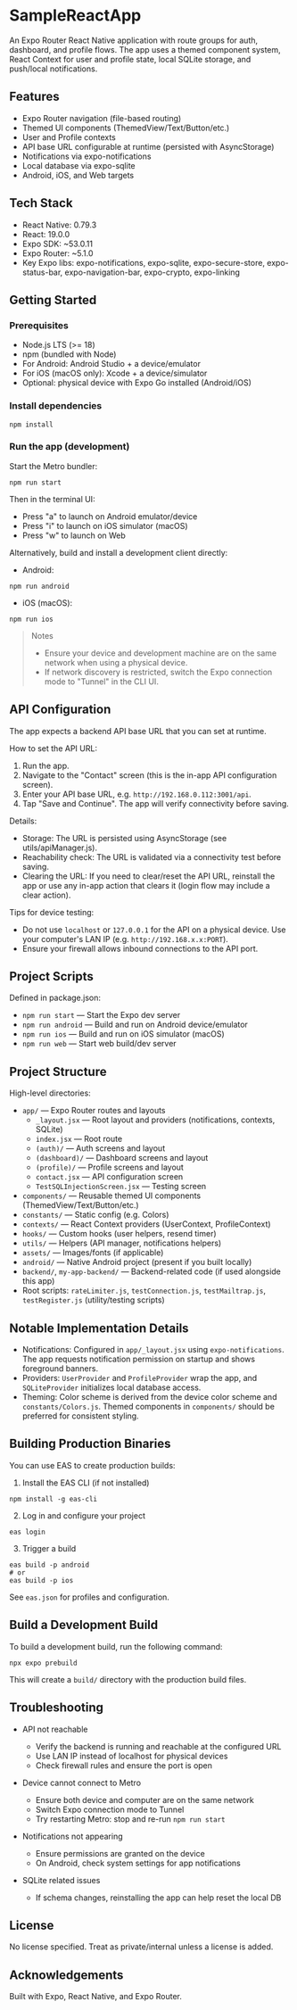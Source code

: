 # SampleReactApp

An Expo Router React Native application with route groups for auth, dashboard, and profile flows. The app uses a themed component system, React Context for user and profile state, local SQLite storage, and push/local notifications.

## Features
- Expo Router navigation (file-based routing)
- Themed UI components (ThemedView/Text/Button/etc.)
- User and Profile contexts
- API base URL configurable at runtime (persisted with AsyncStorage)
- Notifications via expo-notifications
- Local database via expo-sqlite
- Android, iOS, and Web targets

## Tech Stack
- React Native: 0.79.3
- React: 19.0.0
- Expo SDK: ~53.0.11
- Expo Router: ~5.1.0
- Key Expo libs: expo-notifications, expo-sqlite, expo-secure-store, expo-status-bar, expo-navigation-bar, expo-crypto, expo-linking

## Getting Started

### Prerequisites
- Node.js LTS (>= 18)
- npm (bundled with Node)
- For Android: Android Studio + a device/emulator
- For iOS (macOS only): Xcode + a device/simulator
- Optional: physical device with Expo Go installed (Android/iOS)

### Install dependencies
```
npm install
```

### Run the app (development)
Start the Metro bundler:
```
npm run start
```
Then in the terminal UI:
- Press "a" to launch on Android emulator/device
- Press "i" to launch on iOS simulator (macOS)
- Press "w" to launch on Web

Alternatively, build and install a development client directly:
- Android:
```
npm run android
```
- iOS (macOS):
```
npm run ios
```

> Notes
> - Ensure your device and development machine are on the same network when using a physical device.
> - If network discovery is restricted, switch the Expo connection mode to "Tunnel" in the CLI UI.

## API Configuration
The app expects a backend API base URL that you can set at runtime.

How to set the API URL:
1. Run the app.
2. Navigate to the "Contact" screen (this is the in-app API configuration screen).
3. Enter your API base URL, e.g. `http://192.168.0.112:3001/api`.
4. Tap "Save and Continue". The app will verify connectivity before saving.

Details:
- Storage: The URL is persisted using AsyncStorage (see utils/apiManager.js).
- Reachability check: The URL is validated via a connectivity test before saving.
- Clearing the URL: If you need to clear/reset the API URL, reinstall the app or use any in-app action that clears it (login flow may include a clear action).

Tips for device testing:
- Do not use `localhost` or `127.0.0.1` for the API on a physical device. Use your computer's LAN IP (e.g. `http://192.168.x.x:PORT`).
- Ensure your firewall allows inbound connections to the API port.

## Project Scripts
Defined in package.json:
- `npm run start` — Start the Expo dev server
- `npm run android` — Build and run on Android device/emulator
- `npm run ios` — Build and run on iOS simulator (macOS)
- `npm run web` — Start web build/dev server

## Project Structure
High-level directories:
- `app/` — Expo Router routes and layouts
  - `_layout.jsx` — Root layout and providers (notifications, contexts, SQLite)
  - `index.jsx` — Root route
  - `(auth)/` — Auth screens and layout
  - `(dashboard)/` — Dashboard screens and layout
  - `(profile)/` — Profile screens and layout
  - `contact.jsx` — API configuration screen
  - `TestSQLInjectionScreen.jsx` — Testing screen
- `components/` — Reusable themed UI components (ThemedView/Text/Button/etc.)
- `constants/` — Static config (e.g. Colors)
- `contexts/` — React Context providers (UserContext, ProfileContext)
- `hooks/` — Custom hooks (user helpers, resend timer)
- `utils/` — Helpers (API manager, notifications helpers)
- `assets/` — Images/fonts (if applicable)
- `android/` — Native Android project (present if you built locally)
- `backend/`, `my-app-backend/` — Backend-related code (if used alongside this app)
- Root scripts: `rateLimiter.js`, `testConnection.js`, `testMailtrap.js`, `testRegister.js` (utility/testing scripts)

## Notable Implementation Details
- Notifications: Configured in `app/_layout.jsx` using `expo-notifications`. The app requests notification permission on startup and shows foreground banners.
- Providers: `UserProvider` and `ProfileProvider` wrap the app, and `SQLiteProvider` initializes local database access.
- Theming: Color scheme is derived from the device color scheme and `constants/Colors.js`. Themed components in `components/` should be preferred for consistent styling.

## Building Production Binaries
You can use EAS to create production builds:
1. Install the EAS CLI (if not installed)
```
npm install -g eas-cli
```
2. Log in and configure your project
```
eas login
```
3. Trigger a build
```
eas build -p android
# or
eas build -p ios
```
See `eas.json` for profiles and configuration.

## Build a Development Build
To build a development build, run the following command:
```
npx expo prebuild
```
This will create a `build/` directory with the production build files.

## Troubleshooting
- API not reachable
  - Verify the backend is running and reachable at the configured URL
  - Use LAN IP instead of localhost for physical devices
  - Check firewall rules and ensure the port is open

- Device cannot connect to Metro
  - Ensure both device and computer are on the same network
  - Switch Expo connection mode to Tunnel
  - Try restarting Metro: stop and re-run `npm run start`

- Notifications not appearing
  - Ensure permissions are granted on the device
  - On Android, check system settings for app notifications

- SQLite related issues
  - If schema changes, reinstalling the app can help reset the local DB

## License
No license specified. Treat as private/internal unless a license is added.

## Acknowledgements
Built with Expo, React Native, and Expo Router.
